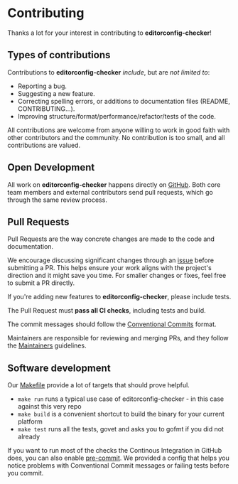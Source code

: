 # Contributing

Thanks a lot for your interest in contributing to **editorconfig-checker**!

## Types of contributions

Contributions to **editorconfig-checker** _include_, but are _not limited to_:

- Reporting a bug.
- Suggesting a new feature.
- Correcting spelling errors, or additions to documentation files (README, CONTRIBUTING...).
- Improving structure/format/performance/refactor/tests of the code.

All contributions are welcome from anyone willing to work in good faith with other contributors and the community. No contribution is too small, and all contributions are valued.

## Open Development

All work on **editorconfig-checker** happens directly on [GitHub](https://github.com/editorconfig-checker/editorconfig-checker). Both core team members and external contributors send pull requests, which go through the same review process.

## Pull Requests

Pull Requests are the way concrete changes are made to the code and documentation.

We encourage discussing significant changes through an [issue](https://github.com/editorconfig-checker/editorconfig-checker/issues) before submitting a PR. This helps ensure your work aligns with the project's direction and it might save you time. For smaller changes or fixes, feel free to submit a PR directly.

If you're adding new features to **editorconfig-checker**, please include tests.

The Pull Request must **pass all CI checks**, including tests and build.

The commit messages should follow the [Conventional Commits](https://www.conventionalcommits.org/) format.

Maintainers are responsible for reviewing and merging PRs, and they follow the [Maintainers](MAINTAINERS.md) guidelines.

## Software development

Our [Makefile](Makefile) provide a lot of targets that should prove helpful.
- `make run` runs a typical use case of editorconfig-checker - in this case against this very repo
- `make build` is a convenient shortcut to build the binary for your current platform
- `make test` runs all the tests, govet and asks you to gofmt if you did not already

If you want to run most of the checks the Continous Integration in GitHub does, you can also enable [pre-commit](https://pre-commit.com/). We provided a config that helps you notice problems with Conventional Commit messages or failing tests before you commit.
